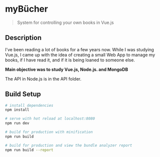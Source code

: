 
# myBücher

> System for controlling your own books in Vue.js
## Description

I've been reading a lot of books for a few years now. While I was studying Vue.js, I came up with the idea of creating a small Web App to manage my books, if I have read it, and if it is being loaned to someone else.

**Main objective was to study Vue.js, Node.js. and MongoDB**

The API in Node.js is in the API folder.

## Build Setup

``` bash
# install dependencies
npm install

# serve with hot reload at localhost:8080
npm run dev

# build for production with minification
npm run build

# build for production and view the bundle analyzer report
npm run build --report
```

